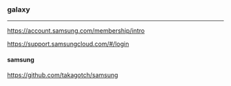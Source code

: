 ### galaxy
---
https://account.samsung.com/membership/intro

https://support.samsungcloud.com/#/login

#### samsung
https://github.com/takagotch/samsung

```
```

```
```

```
```


